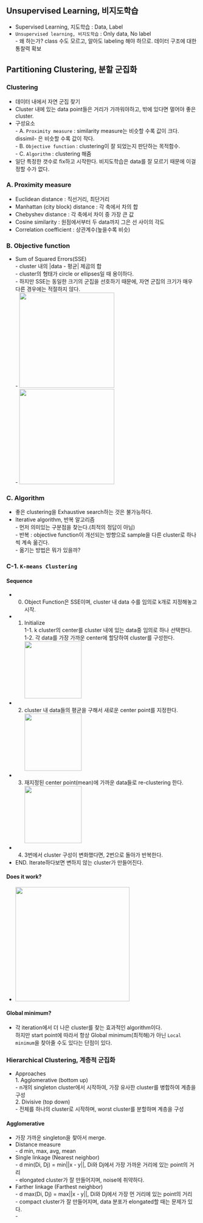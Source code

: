 ## Unsupervised Learning, 비지도학습
- Supervised Learning, 지도학습 : Data, Label
- `Unsupervised learning, 비지도학습` : Only data, No label
<br> - 왜 하는가? class 수도 모르고, 알아도 labeling 해야 하므로. 데이터 구조에 대한 통찰력 확보

## Partitioning Clustering, 분할 군집화
### Clustering
- 데이터 내에서 자연 군집 찾기
- Cluster 내에 있는 data point들은 거리가 가까워야하고, 밖에 있다면 멀어야 좋은 cluster.
- 구성요소
<br> - A. `Proximity measure` : similarity measure는 비슷할 수록 값이 크다. dissimil- 은 비슷할 수록 값이 작다.
<br> - B. `Objective function` : clustering이 잘 되었는지 판단하는 목적함수.
<br> - C. `Algorithm` : clustering 해줌
- 일단 특정한 갯수로 fix하고 시작한다. 비지도학습은 data를 잘 모르기 때문에 이걸 정할 수가 없다.

### A. Proximity measure
- Euclidean distance : 직선거리, 최단거리
- Manhattan (city block) distance : 각 축에서 차의 합
- Chebyshev distance : 각 축에서 차이 중 가장 큰 값
- Cosine similarity : 원점에서부터 두 data까지 그은 선 사이의 각도
- Correlation coefficient : 상관계수(높을수록 비슷)

### B. Objective function
- Sum of Squared Errors(SSE)
<br> - cluster 내의 |data - 평균| 제곱의 합
<br> - cluster의 형태가 circle or ellipses일 때 용이하다.
<br> - 하지만 SSE는 동일한 크기의 군집을 선호하기 때문에, 자연 군집의 크기가 매우 다른 경우에는 적절하지 않다.
<br> - <img width="250" src="https://user-images.githubusercontent.com/89369520/142587203-39c282e4-fe7c-4474-8898-6a36890a28b1.png">
<br> - <img width="250" src="https://user-images.githubusercontent.com/89369520/142587323-26d457ee-7dff-4f7d-ab7c-24a24753a572.png">

### C. Algorithm
- 좋은 clustering을 Exhaustive search하는 것은 불가능하다.
- Iterative algorithm, 반복 알고리즘
<br> - 먼저 의미있는 구분점을 찾는다.(최적의 정답이 아님)
<br> - 반복 : objective function이 개선되는 방향으로 sample을 다른 cluster로 하나씩 계속 옮긴다.
<br> - 옮기는 방법은 뭐가 있을까?

### C-1. `K-means Clustering`
#### Sequence
- 0. Object Function은 SSE이며, cluster 내 data 수를 임의로 k개로 지정해놓고 시작.
- 1. Initialize
<br> 1-1. k cluster의 center를 cluster 내에 있는 data중 임의로 하나 선택한다.
<br> 1-2. 각 data를 가장 가까운 center에 할당하여 cluster를 구성한다.
<br> <img width="150" src="https://user-images.githubusercontent.com/89369520/142590137-4bad5345-3595-474b-8dfd-9c9e3dc7ca86.png">
- 2. cluster 내 data들의 평균을 구해서 새로운 center point를 지정한다.
<br> <img width="150" src="https://user-images.githubusercontent.com/89369520/142590209-14264f19-b585-4118-8725-281cb777c8e4.png">
- 3. 재지정된 center point(mean)에 가까운 data들로 re-clustering 한다.
<br> <img width="150" src="https://user-images.githubusercontent.com/89369520/142590231-7d9b9bcb-bbb1-4e55-943e-372780a748d0.png">
- 4. 3번에서 cluster 구성이 변화했다면, 2번으로 돌아가 반복한다.
- END. Iterate하다보면 변하지 않는 cluster가 만들어진다.
#### Does it work?
- <img width="300" src="https://user-images.githubusercontent.com/89369520/142591005-27da0606-3141-4463-b90b-76b4da3780cd.png">
#### Global minimum?
- 각 iteration에서 더 나은 cluster를 찾는 효과적인 algorithm이다.
<br> 하지만 start point에 따라서 항상 Global minimum(최적해)가 아닌 `Local minimum`을 찾아줄 수도 있다는 단점이 있다.

### Hierarchical Clustering, 계층적 군집화
- Approaches
<br> 1. Agglomerative (bottom up)
<br> - n개의 singleton cluster에서 시작하여, 가장 유사한 cluster를 병합하여 계층을 구성
<br> 2. Divisive (top down)
<br> - 전체를 하나의 cluster로 시작하며, worst cluster를 분할하며 계층을 구성

#### Agglomerative
- 가장 가까운 singleton을 찾아서 merge.
- Distance measure
<br> - d min, max, avg, mean
- Single linkage (Nearest neighbor)
<br> - d min(Di, Dj) = min||x - y||, Di와 Dj에서 가장 가까운 거리에 있는 point의 거리
<br> - elongated cluster가 잘 만들어지며, noise에 취약하다.
- Farther linkage (Farthest neighbor)
<br> - d max(Di, Dj) = max||x - y||, Di와 Dj에서 가장 먼 거리에 있는 point의 거리
<br> - compact cluster가 잘 만들어지며, data 분포가 elongated할 때는 문제가 있다.
<br> - 

